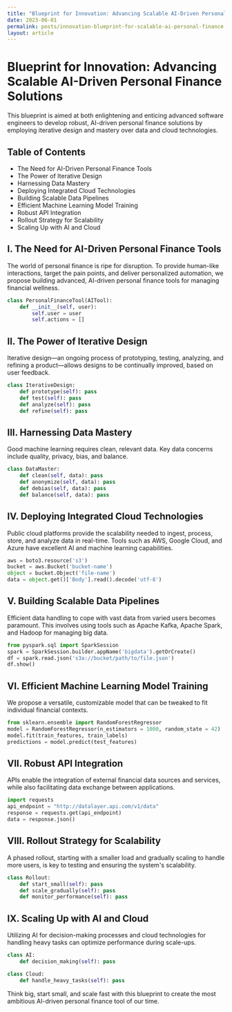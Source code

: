 ```yaml
---
title: "Blueprint for Innovation: Advancing Scalable AI-Driven Personal Finance Solutions through Iterative Design, Data Mastery, and Integrated Cloud Technologies"
date: 2023-06-01
permalink: posts/innovation-blueprint-for-scalable-ai-personal-finance-solutions-with-data-mastery-and-cloud-technologies
layout: article
---
```


# Blueprint for Innovation: Advancing Scalable AI-Driven Personal Finance Solutions

This blueprint is aimed at both enlightening and enticing advanced software engineers to develop robust, AI-driven personal finance solutions by employing iterative design and mastery over data and cloud technologies.

## Table of Contents

- The Need for AI-Driven Personal Finance Tools
- The Power of Iterative Design
- Harnessing Data Mastery
- Deploying Integrated Cloud Technologies
- Building Scalable Data Pipelines
- Efficient Machine Learning Model Training
- Robust API Integration
- Rollout Strategy for Scalability
- Scaling Up with AI and Cloud

## I. The Need for AI-Driven Personal Finance Tools

The world of personal finance is ripe for disruption. To provide human-like interactions, target the pain points, and deliver personalized automation, we propose building advanced, AI-driven personal finance tools for managing financial wellness.

```python
class PersonalFinanceTool(AITool):
    def __init__(self, user):
        self.user = user
        self.actions = []
```

## II. The Power of Iterative Design

Iterative design—an ongoing process of prototyping, testing, analyzing, and refining a product—allows designs to be continually improved, based on user feedback.

```python
class IterativeDesign:
    def prototype(self): pass
    def test(self): pass
    def analyze(self): pass
    def refine(self): pass
```

## III. Harnessing Data Mastery

Good machine learning requires clean, relevant data. Key data concerns include quality, privacy, bias, and balance.

```python
class DataMaster:
    def clean(self, data): pass
    def anonymize(self, data): pass
    def debias(self, data): pass
    def balance(self, data): pass
```

## IV. Deploying Integrated Cloud Technologies

Public cloud platforms provide the scalability needed to ingest, process, store, and analyze data in real-time. Tools such as AWS, Google Cloud, and Azure have excellent AI and machine learning capabilities.

```python
aws = boto3.resource('s3')
bucket = aws.Bucket('bucket-name')
object = bucket.Object('file-name')
data = object.get()['Body'].read().decode('utf-8')
```

## V. Building Scalable Data Pipelines

Efficient data handling to cope with vast data from varied users becomes paramount. This involves using tools such as Apache Kafka, Apache Spark, and Hadoop for managing big data.

```python
from pyspark.sql import SparkSession
spark = SparkSession.builder.appName('bigdata').getOrCreate()
df = spark.read.json('s3a://bucket/path/to/file.json')
df.show()
```

## VI. Efficient Machine Learning Model Training

We propose a versatile, customizable model that can be tweaked to fit individual financial contexts.

```python
from sklearn.ensemble import RandomForestRegressor
model = RandomForestRegressor(n_estimators = 1000, random_state = 42)
model.fit(train_features, train_labels)
predictions = model.predict(test_features)
```

## VII. Robust API Integration

APIs enable the integration of external financial data sources and services, while also facilitating data exchange between applications.

```python
import requests
api_endpoint = "http://datalayer.api.com/v1/data"
response = requests.get(api_endpoint)
data = response.json()
```

## VIII. Rollout Strategy for Scalability

A phased rollout, starting with a smaller load and gradually scaling to handle more users, is key to testing and ensuring the system's scalability.

```python
class Rollout:
    def start_small(self): pass
    def scale_gradually(self): pass
    def monitor_performance(self): pass
```

## IX. Scaling Up with AI and Cloud

Utilizing AI for decision-making processes and cloud technologies for handling heavy tasks can optimize performance during scale-ups.

```python
class AI:
    def decision_making(self): pass

class Cloud:
    def handle_heavy_tasks(self): pass
```

Think big, start small, and scale fast with this blueprint to create the most ambitious AI-driven personal finance tool of our time.
